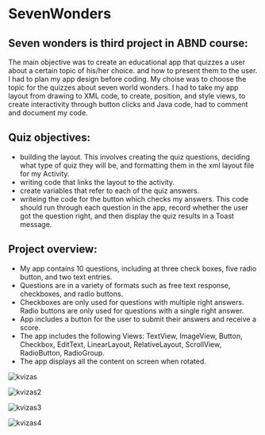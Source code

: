 # SevenWonders

## Seven wonders is third project in ABND course:

The main objective was to create an educational app that quizzes a user about a certain topic of his/her choice.
and how to present them to the user. I had to plan my app design before coding. My choise was to choose the topic for the quizzes about seven world wonders. I had to take my app layout from drawing to XML code, to create, position, and style views, to create interactivity through button clicks and Java code, had to comment and document my code.

## Quiz objectives:
- building the layout. This involves creating the quiz questions, deciding what type of quiz they will be, and formatting them in the xml layout file for my Activity.
- writing code that links the layout to the activity. 
- create variables that refer to each of the quiz answers.
- writeing the code for the button which checks my answers. This code should run through each question in the app, record whether the user got the question right, and then display the quiz results in a Toast message.

## Project overview:
- My app contains 10 questions, including at three check boxes, five radio button, and two text entries.
- Questions are in a variety of formats such as free text response, checkboxes, and radio buttons.
- Checkboxes are only used for questions with multiple right answers. Radio buttons are only used for questions with a single right answer.
- App includes a button for the user to submit their answers and receive a score.
- The app includes the following Views: TextView, ImageView, Button, Checkbox, EditText, LinearLayout, RelativeLayout, ScrollView, RadioButton, RadioGroup.
- The app displays all the content on screen when rotated.



![kvizas](https://user-images.githubusercontent.com/26045797/55117221-af029300-50f2-11e9-98a7-8a409275a24f.png)

![kvizas2](https://user-images.githubusercontent.com/26045797/55117239-bf1a7280-50f2-11e9-8d44-c845dc267903.png)

![kvizas3](https://user-images.githubusercontent.com/26045797/55117258-db1e1400-50f2-11e9-9227-5f01753f707b.png)

![kvizas4](https://user-images.githubusercontent.com/26045797/55117267-e113f500-50f2-11e9-8b2e-23bd92d8ce23.png)
